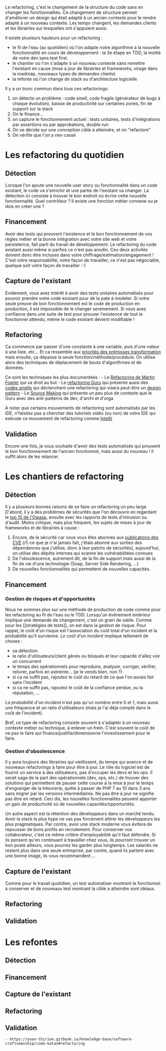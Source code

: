 
Le refactoring, c'est le changement de la structure du code sans en changer les fonctionnalités.
Ce changement de structure permet d'améliorer un design qui était adapté à un ancien contexte pour le rendre adapté à un nouveau contexte.
Les temps changent, les demandes clients et les librairies sur lesquelles ont s'appuient aussi.

Il existe plusieurs hauteurs pour un refactoring :
- le fil de l'eau (au quotidien) où l'on adapte notre algorithme à la nouvelle fonctionnalité en cours de développement : la 3e étape en TDD, la moitié de votre dev sans test first.
- le chantier où l'on s'adapte à un nouveau contexte sans remettre l'existant en cause (mise à jour de librairies et frameworks, virage dans la roadmap, nouveaux types de demandes clients)
- la refonte où l'on change de stack ou d'architecture logicielle

Il y a un tronc commun dans tous ces refactorings:
1. on détecte un problème : code smell, code fragile (générateur de bugs à chaque évolution), baisse de productivité sur certaines zones, fin de support sur la stack
2. On le finance...
3. on capture le fonctionnement actuel : tests unitaires, tests d'intégrations par assertions ou par approbations, double run
4. On se décide sur une conception cible à atteindre, et on "refactore"
5. On vérifie que l'on a rien cassé

# Les refactoring du quotidien

## Détection

Lorsque l'on ajoute une nouvelle user story ou fonctionnalité dans un code existant, le code va s'enrichir et une partie de l'existant va changer.
La détection ici consiste à trouver le bon endroit où écrire cette nouvelle fonctionnalité.
Quel contrôleur ? Il existe une fonction métier connexe ou je dois en créer une ?

## Financement

Avoir des tests qui prouvent l'existence et le bon fonctionnement de vos règles métier et la bonne intégration avec votre site web et votre persistence, fait parti du travail de développement.
Le refactoring du code existant aussi même si parfois ce n'est pas anodin.
Ces deux activités doivent donc être incluses dans votre chiffrage/estimation/engagement !
C'est votre responsabilité, votre façon de travailler, ce n'est pas négociable, quelque soit votre façon de travailler :-)

## Capture de l'existant

Evidement, vous avez intérêt à avoir des tests unitaires automatisés pour pouvoir prendre votre code existant pour de la pate à modeler.
Si votre seule preuve de bon fonctionnement est le code de production en production, il est impossible de le changer sereinement.
Si vous avez confiance dans une suite de test pour prouver l'existence de tout le fonctionnel attendu, même le code existant devient modifiable !

## Refactoring

Ca commence par passer d'une constante à une variable, puis d'une valeur à une liste, etc...
Et ca ressemble aux [priorités des prémisses transformation](https://en.wikipedia.org/wiki/Transformation_Priority_Premise#The_Transformations[3]) mais ensuite, ça dépasse la seule fonction/méthode/procédure.
On utilise alors des techniques de déplacement de bouts d'algorithmes et de données.

Ce sont les techniques les plus documentées :
	- Le [Refactoring de Martin Fowler](https://refactoring.com/catalog/) qui va droit au but
	- Le [refactoring Guru](https://refactoring.guru/refactoring/techniques) qui présente aussi des [codes smells](https://refactoring.guru/refactoring/smells) qui déclenchent une refactoring qui visera peut-être un [design pattern](https://refactoring.guru/design-patterns/catalog)
	- Le [Source Making](https://sourcemaking.com/refactoring/refactorings) qui présente un peu plus de contexte que le Guru avec des anti-patterns de dev, d'archi et d'orga


A noter que certains mouvements de refactoring sont automatisés par les IDE, n'hésitez pas a chercher des tutoriels vidéo (ou non) de votre IDE qui exécute ce mouvement de refactoring comme [Intellij](https://www.jetbrains.com/help/idea/replace-conditional-logic-with-strategy-pattern.html)

## Validation

Encore une fois, je vous souhaite d'avoir des tests automatisés qui prouvent le bon fonctionnement de l'ancien fonctionnel, mais aussi du nouveau !
Il suffit alors de les relancer.

# Les chantiers de refactoring

## Détection

Il y a plusieurs bonnes raisons de se faire un refactoring un peu large.
D'abord, il y a des problèmes de sécurités que l'on découvre en regardant le [top 10 de l'Owasp](https://owasp.org/Top10/), ensuite avec les rapports de tests d'intrusion ou d'audit.
Moins critique, mais plus fréquent, les sujets de mises à jour de frameworks et de librairies à cause :
1. Encore, de la sécurité car vous vous êtes abonnés aux [publications des CVE](https://www.cve.org/ResourcesSupport/Resources#CVEListDataFeeds) (/!\ ce que je n'ai jamais fait, j'étais abonné aux sorties des dépendances que j'utilise, donc à leur patchs de sécurités), aujourd'hui, on utilise des dépôts internes qui scanne les vulnérabilitées connues
2. De l'obsolescence, autrement dit, de la fin de support mais aussi de la fin de vie d'une technologie (Soap, Server Side Rendering, ...)
3. De nouvelles fonctionnalités qui permettent de nouvelles capacités.


## Financement

### Gestion de risques et d'opportunités
Nous ne sommes plus sur une méthode de production de code comme pour les refactoring au fil de l'eau ou le TDD.
Lorsqu'un évènement extérieur implique une demande de changement, c'est un grain de sable.
Comme pour les [[stratégies de tests]], on est dans la gestion de risque.
Pour rappel, le coût d'un risque est l'association du coût total d'un incident et la probabilité qu'il survienne.
*Le coût d'un incident* implique tellement de choses :
- sa détection
- le ratio d'utilisateurs/client gênés ou bloqués et leur capacité d'allez voir un concurrent
- le temps des opérationnels pour reproduire, analyser, corriger, vérifier, relivrer, parfois en astreinte... (je le vends bien, non ?)
- si ca ne suffit pas, rajoutez le coût du retard de ce que l'on aurais fait sans l'incident
- si ca ne suffit pas, rajoutez le coût de la confiance perdue, ou la réputation, ...

*La probabilité d'un incident* n'est pas qu'un nombre entre 0 et 1, mais aussi une fréquence et un ratio d'utilisateurs (mais je l'ai déjà compté dans le coût de l'incident).

Bref, ce type de refactoring consiste souvent à s'adapter à un nouveau contexte métier ou technique, à enlever un frein.
C'est souvent le coût de ne pas le faire qui finance/justifie/dimensionne l'investissement pour le faire.

### Gestion d'obsolescence

Il y aura toujours des librairies qui vieillissent, du temps qui avance et de nouveaux refactorings à faire pour être à jour.
Le rôle du logiciel est de fournir un service à des utilisateurs, pas d'occuper les devs et les ops.
Il serait sage de la part des opérationnels (dev, ops, etc.) de trouver des solutions qui permettent de pauser cette course à la mise à jour le temps d'engranger de la trésorerie, quitte à passer de PHP 7 au 10 dans 3 ans sans migrer par les versions intermédiaires.
Ne pas être à jour ne signifie pas être en retard.
Ceci dis, les nouvelles fonctionnalités peuvent apporter un gain de productivité où de nouvelles capacités/opportunités.

Un autre aspect est la rétention des développeurs dans un marché tendu.
Avoir la stack la plus hype ne vas pas forcément attirer les développeurs les plus pragmatiques.
Par contre, avoir une stack moderne vous évitera de repousser de bons profils en recrutement.
Pour conserver vos collaborateur, c'est ce même critère d'employabilité qu'il faut défendre.
Si ils pensent qu'en continuant à travailler chez vous, ils pourront trouver un bon poste ailleurs, vous pourrez les garder plus longtemps.
Les salariés ne restent plus dans une seule entreprise, par contre, quand ils partent avec une bonne image, ils vous recommandent ...

## Capture de l'existant

Comme pour le travail quotidien, un test automatiser montrant le fonctionnel à conserver et de nouveaux test montrant la cible a atteindre sont idéaux.


## Refactoring

## Validation


# Les refontes

## Détection

## Financement

## Capture de l'existant

## Refactoring

## Validation


	- https://yoan-thirion.gitbook.io/knowledge-base/software-craftsmanship/code-katas#refactoring